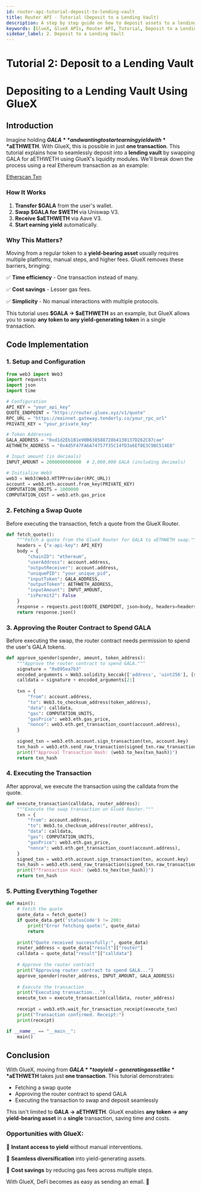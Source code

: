 ```yaml
---
id: router-api-tutorial-deposit-to-lending-vault
title: Router API - Tutorial (Deposit to a Lending Vault)
description: A step by step guide on how to deposit assets to a lending vault using the GlueX Router API
keywords: [GlueX, GlueX APIs, Router API, Tutorial, Deposit to a Lending Vault, Lending Vault, Deposit]
sidebar_label: 2. Deposit to a Lending Vault
---
```


<head>
    <!-- Open graph -->
    <meta property="og:title" content="Router API - Tutorial (Deposit to a Lending Vault) | GlueX Protocol" />
    <meta property="og:description" content="A step by step guide on how to deposit assets to a lending vault using the GlueX Router API" />
    <!-- Twitter -->
    <meta name="twitter:title" content="Router API - Tutorial (Deposit to a Lending Vault) | GlueX Protocol" />
    <meta name="twitter:description" content="A step by step guide on how to deposit assets to a lending vault using the GlueX Router API" />
</head>

# Tutorial 2: Deposit to a Lending Vault

# Depositing to a Lending Vault Using GlueX

## Introduction

Imagine holding **$GALA** and wanting to start earning yield with **$aETHWETH**. With GlueX, this is possible in just **one transaction**. This tutorial explains how to seamlessly deposit into a **lending vault** by swapping GALA for aETHWETH using GlueX's liquidity modules. We'll break down the process using a real Ethereum transaction as an example:

[Etherscan Txn](https://etherscan.io/tx/0xd0c48d25ac3e0ab111b3ab401903d4a357baa22ee9c9efb832e0b80278ba5ba3)

### **How It Works**

1. **Transfer $GALA** from the user's wallet.
2. **Swap $GALA for $WETH** via Uniswap V3.
3. **Receive $aETHWETH** via Aave V3.
4. **Start earning yield** automatically.

### **Why This Matters?**

Moving from a regular token to a **yield-bearing asset** usually requires multiple platforms, manual steps, and higher fees. GlueX removes these barriers, bringing:

✅ **Time efficiency** - One transaction instead of many.

✅ **Cost savings** - Lesser gas fees.

✅ **Simplicity** - No manual interactions with multiple protocols.

This tutorial uses **$GALA → $aETHWETH** as an example, but GlueX allows you to swap **any token to any yield-generating token** in a single transaction.

## **Code Implementation**

### **1. Setup and Configuration**

```python
from web3 import Web3
import requests
import json
import time

# Configuration
API_KEY = "your_api_key"
QUOTE_ENDPOINT = "https://router.gluex.xyz/v1/quote"
RPC_URL = "https://mainnet.gateway.tenderly.co/your_rpc_url"
PRIVATE_KEY = "your_private_key"

# Token Addresses
GALA_ADDRESS = "0xd1d2Eb1B1e90B638588728b4130137D262C87cae"
AETHWETH_ADDRESS = "0x4d5F47FA6A74757f35C14fD3a6Ef8E3C9BC514E8"

# Input amount (in decimals)
INPUT_AMOUNT = 2000000000000  # 2,000,000 GALA (including decimals)

# Initialize Web3
web3 = Web3(Web3.HTTPProvider(RPC_URL))
account = web3.eth.account.from_key(PRIVATE_KEY)
COMPUTATION_UNITS = 1000000
COMPUTATION_COST = web3.eth.gas_price
```

### **2. Fetching a Swap Quote**

Before executing the transaction, fetch a quote from the GlueX Router.

```python
def fetch_quote():
    """Fetch a quote from the GlueX Router for GALA to aETHWETH swap."""
    headers = {"x-api-key": API_KEY}
    body = {
        "chainID": "ethereum",
        "userAddress": account.address,
        "outputReceiver": account.address,
        "uniquePID": "your_unique_pid",
        "inputToken": GALA_ADDRESS,
        "outputToken": AETHWETH_ADDRESS,
        "inputAmount": INPUT_AMOUNT,
        "isPermit2": False
    }
    response = requests.post(QUOTE_ENDPOINT, json=body, headers=headers)
    return response.json()
```

### **3. Approving the Router Contract to Spend GALA**

Before executing the swap, the router contract needs permission to spend the user's GALA tokens.

```python
def approve_spender(spender, amount, token_address):
    """Approve the router contract to spend GALA."""
    signature = "0x095ea7b3"
    encoded_arguments = Web3.solidity_keccak(['address', 'uint256'], [spender, amount]).hex()
    calldata = signature + encoded_arguments[2:]
    
    txn = {
        "from": account.address,
        "to": Web3.to_checksum_address(token_address),
        "data": calldata,
        "gas": COMPUTATION_UNITS,
        "gasPrice": web3.eth.gas_price,
        "nonce": web3.eth.get_transaction_count(account.address),
    }
    
    signed_txn = web3.eth.account.sign_transaction(txn, account.key)
    txn_hash = web3.eth.send_raw_transaction(signed_txn.raw_transaction)
    print(f"Approval Transaction Hash: {web3.to_hex(txn_hash)}")
    return txn_hash
```

### **4. Executing the Transaction**

After approval, we execute the transaction using the calldata from the quote.

```python
def execute_transaction(calldata, router_address):
    """Execute the swap transaction on GlueX Router."""
    txn = {
        "from": account.address,
        "to": Web3.to_checksum_address(router_address),
        "data": calldata,
        "gas": COMPUTATION_UNITS,
        "gasPrice": web3.eth.gas_price,
        "nonce": web3.eth.get_transaction_count(account.address),
    }
    signed_txn = web3.eth.account.sign_transaction(txn, account.key)
    txn_hash = web3.eth.send_raw_transaction(signed_txn.raw_transaction)
    print(f"Transaction Hash: {web3.to_hex(txn_hash)}")
    return txn_hash
```

### **5. Putting Everything Together**

```python
def main():
    # Fetch the quote
    quote_data = fetch_quote()
    if quote_data.get('statusCode') != 200:
        print("Error fetching quote:", quote_data)
        return
    
    print("Quote received successfully:", quote_data)
    router_address = quote_data["result"]["router"]
    calldata = quote_data["result"]["calldata"]
    
    # Approve the router contract
    print("Approving router contract to spend GALA...")
    approve_spender(router_address, INPUT_AMOUNT, GALA_ADDRESS)
    
    # Execute the transaction
    print("Executing transaction...")
    execute_txn = execute_transaction(calldata, router_address)
    
    receipt = web3.eth.wait_for_transaction_receipt(execute_txn)
    print("Transaction confirmed. Receipt:")
    print(receipt)

if __name__ == "__main__":
    main()
```

## **Conclusion**

With GlueX, moving from **$GALA** to a yield-generating asset like **$aETHWETH** takes just **one transaction**. This tutorial demonstrates:

- Fetching a swap quote
- Approving the router contract to spend GALA
- Executing the transaction to swap and deposit seamlessly

This isn't limited to **GALA → aETHWETH**. GlueX enables **any token → any yield-bearing asset** in a **single** transaction, saving time and costs.

### **Opportunities with GlueX:**

🔹 **Instant access to yield** without manual interventions.

🔹 **Seamless diversification** into yield-generating assets.

🔹 **Cost savings** by reducing gas fees across multiple steps.

With GlueX, DeFi becomes as easy as sending an email. 🚀
